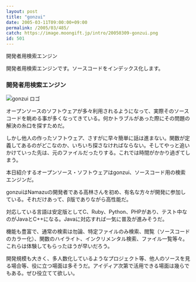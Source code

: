 ```yaml
---
layout: post
title: "gonzui"
date: 2005-03-11T09:00:00+09:00
permalink: /2005/03/485/
catch: https://image.moongift.jp/intro/20050309-gonzui.png
id: 501
---
```

開発者用検索エンジン
  
開発者用検索エンジンです。ソースコードをインデックス化します。  
<!--more-->  

### 開発者用検索エンジン
  

![gonzui ロゴ](https://image.moongift.jp/intro/20050309-gonzui.png "gonzui ロゴ")

  

オープンソースのソフトウェアが多々利用されるようになって、実際そのソースコードを眺める事が多くなってきている。何かトラブルがあった際にその問題の解決の糸口を探すためだ。

  

しかし他人の作ったソフトウェア、さすがに早々簡単に話は進まない。関数が定義してあるのがどこなのか、いちいち探さなければならない。そしてやっと追いかけていった先は、元のファイルだったりする。これでは時間がかかり過ぎてしまう。

  

本日紹介するオープンソース・ソフトウェアはgonzui、ソースコード用の検索エンジンだ。

  

gonzuiはNamazuの開発者である高林さんを初め、有名な方々が開発に参加している。それだけあって、β版でありながら高性能だ。

  

対応している言語は安定版としてC、Ruby、Python、PHPがあり、テスト中なのがJavaとC++になる。Javaに対応すれば一気に普及が進みそうだ。

  

機能も豊富で、通常の検索は勿論、特定ファイルのみ検索、閲覧（ソースコードのカラー化）、関数のハイライト、インクリメンタル検索、ファイル一覧等々。これらは体験してもらったほうが早いだろう。

  

開発規模も大きく、多人数化しているようなプロジェクト等、他人のソースを見る場合等、役に立つ場面は多そうだ。アイディア次第で活用できる場面は幾らでもある。ぜひ役立てて欲しい。

